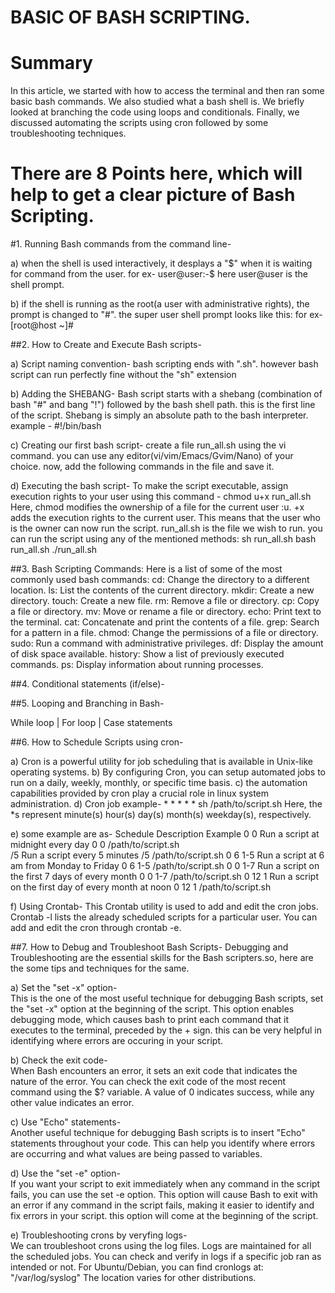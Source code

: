 # BASIC OF BASH SCRIPTING.

# Summary 

In this article, we started with how to access the terminal and then ran some basic bash commands. 
We also studied what a bash shell is. We briefly looked at branching the code using loops and conditionals. 
Finally, we discussed automating the scripts using cron followed by some troubleshooting techniques.

# There are 8 Points here, which will help to get a clear picture of Bash Scripting.

#1. Running Bash commands from the command line- 
   
   a) when the shell is used interactively, it desplays a "$" when it is waiting for command from the user.
        for ex- user@user:-$ 
          here user@user is the shell prompt.

   b) if the shell is running as the root(a user with administrative rights), the prompt is changed to "#". the super user shell prompt looks like this:
        for ex- [root@host ~]#

##2. How to Create and Execute Bash scripts- 
   
   a) Script naming convention- 
         bash scripting ends with ".sh". however bash script can run perfectly fine without the "sh" extension

   b) Adding the SHEBANG- 
         Bash script starts with a shebang (combination of bash "#" and bang "!") followed by the bash shell path.
         this is the first line of the script.
         Shebang is simply an absolute path to the bash interpreter.
         example - #!/bin/bash

   c) Creating our first bash script- 
         create a file run_all.sh using the vi command. you can use any editor(vi/vim/Emacs/Gvim/Nano) of your choice.
         now, add the following commands in the file and save it.

   d) Executing the bash script- 
         To make the script executable, assign execution rights to your user using this command - chmod u+x run_all.sh 
           Here,
              chmod modifies the ownership of a file for the current user :u.
              +x adds the execution rights to the current user. This means that the user who is the owner can now run the script.
              run_all.sh is the file we wish to run.
          you can run the script using any of the mentioned methods:
              sh run_all.sh
              bash run_all.sh
              ./run_all.sh

##3. Bash Scripting Commands:
   Here is a list of some of the most commonly used bash commands:
         cd: Change the directory to a different location.
         ls: List the contents of the current directory.
         mkdir: Create a new directory.
         touch: Create a new file.
         rm: Remove a file or directory.
         cp: Copy a file or directory.
         mv: Move or rename a file or directory.
         echo: Print text to the terminal.
         cat: Concatenate and print the contents of a file.
         grep: Search for a pattern in a file.
         chmod: Change the permissions of a file or directory.
         sudo: Run a command with administrative privileges.
         df: Display the amount of disk space available.
         history: Show a list of previously executed commands.
         ps: Display information about running processes.

##4. Conditional statements (if/else)- 
         
   
##5. Looping and Branching in Bash- 
   
   While loop  | For loop | Case statements
   
##6. How to Schedule Scripts using cron-

   a) Cron is a powerful utility for job scheduling that is available in Unix-like operating systems.
   b) By configuring Cron, you can setup automated jobs to run on a daily, weekly, monthly, or specific time basis.
   c) the automation capabilities provided by cron play a crucial role in linux system administration.
   d) Cron job example-
         * * * * * sh /path/to/script.sh
         Here, the *s represent minute(s) hour(s) day(s) month(s) weekday(s), respectively.
   
   e) some example are as-
      Schedule	   Description	                                             Example
      0 0	      Run a script at midnight every day	                     0 0 /path/to/script.sh            
      /5	         Run a script every 5 minutes	                           /5 /path/to/script.sh
      0 6 1-5	   Run a script at 6 am from Monday to Friday	            0 6 1-5 /path/to/script.sh
      0 0 1-7	   Run a script on the first 7 days of every month	         0 0 1-7 /path/to/script.sh
      0 12 1	   Run a script on the first day of every month at noon	   0 12 1 /path/to/script.sh                  

   f) Using Crontab-
      This Crontab utility is used to add and edit the cron jobs.
      Crontab -l lists the already scheduled scripts for a particular user.
      You can add and edit the cron through crontab -e. 
   
##7. How to Debug and Troubleshoot Bash Scripts-
   Debugging and Troubleshooting are the essential skills for the Bash scripters.so, here are the some tips and techniques for the same.
   
   a) Set the "set -x" option-  
      This is the one of the most useful technique for debugging Bash scripts, set the "set -x" option at the beginning of the script.
      This option enables debugging mode, which causes bash to print each command that it executes to the terminal, preceded by the + sign.
      this can be very helpful in identifying where errors are occuring in your script.
   
   b) Check the exit code-  
      When Bash encounters an error, it sets an exit code that indicates the nature of the error.
      You can check the exit code of the most recent command using the $? variable.
      A value of 0 indicates success, while any other value indicates an error.
   
   c) Use "Echo" statements-  
      Another useful technique for debugging Bash scripts is to insert "Echo" statements throughout your code.
      This can help you identify where errors are occurring and what values are being passed to variables.

   d) Use the "set -e" option-  
      If you want your script to exit immediately when any command in the script fails, you can use the set -e option.
      This option will cause Bash to exit with an error if any command in the script fails, making it easier to identify and fix errors in your script.
      this option will come at the beginning of the script.
   
   e) Troubleshooting crons by veryfing logs-  
      We can troubleshoot crons using the log files. Logs are maintained for all the scheduled jobs.
      You can check and verify in logs if a specific job ran as intended or not.
         For Ubuntu/Debian, you can find cronlogs at: "/var/log/syslog"
      The location varies for other distributions.
   
   

     
     
